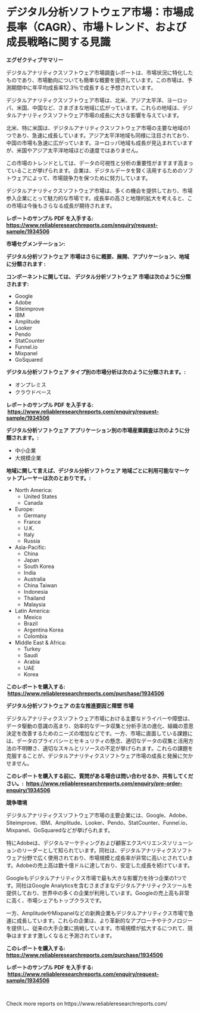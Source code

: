 <p><h1>デジタル分析ソフトウェア市場：市場成長率（CAGR）、市場トレンド、および成長戦略に関する見識</h1></p><p><strong>エグゼクティブサマリー</strong></p>
<p><p>デジタルアナリティクスソフトウェア市場調査レポートは、市場状況に特化したものであり、市場動向についても簡単な概要を提供しています。この市場は、予測期間中に年平均成長率12.3％で成長すると予想されています。</p><p>デジタルアナリティクスソフトウェア市場は、北米、アジア太平洋、ヨーロッパ、米国、中国など、さまざまな地域に広がっています。これらの地域は、デジタルアナリティクスソフトウェア市場の成長に大きな影響を与えています。</p><p>北米、特に米国は、デジタルアナリティクスソフトウェア市場の主要な地域の1つであり、急速に成長しています。アジア太平洋地域も同様に注目されており、中国の市場も急速に広がっています。ヨーロッパ地域も成長が見込まれていますが、米国やアジア太平洋地域ほどの速度ではありません。</p><p>この市場のトレンドとしては、データの可視性と分析の重要性がますます高まっていることが挙げられます。企業は、デジタルデータを賢く活用するためのソフトウェアによって、市場競争力を保つために努力しています。</p><p>デジタルアナリティクスソフトウェア市場は、多くの機会を提供しており、市場参入企業にとって魅力的な市場です。成長率の高さと地理的拡大を考えると、この市場は今後もさらなる成長が期待されます。</p></p>
<p><strong>レポートのサンプル PDF を入手する: <a href="https://www.reliableresearchreports.com/enquiry/request-sample/1934506">https://www.reliableresearchreports.com/enquiry/request-sample/1934506</a></strong></p>
<p><strong>市場セグメンテーション:</strong></p>
<p><strong> デジタル分析ソフトウェア 市場はさらに概要、展開、アプリケーション、地域に分類されます :</strong></p>
<p><strong>コンポーネントに関しては、 デジタル分析ソフトウェア 市場は次のように分類されます: &nbsp;</strong></p>
<p><ul><li>Google</li><li>Adobe</li><li>Siteimprove</li><li>IBM</li><li>Amplitude</li><li>Looker</li><li>Pendo</li><li>StatCounter</li><li>Funnel.io</li><li>Mixpanel</li><li>GoSquared</li></ul></p>
<p><strong> デジタル分析ソフトウェア タイプ別の市場分析は次のように分類されます。:</strong></p>
<p><ul><li>オンプレミス</li><li>クラウドベース</li></ul></p>
<p><strong>レポートのサンプル PDF を入手する: &nbsp;<a href="https://www.reliableresearchreports.com/enquiry/request-sample/1934506">https://www.reliableresearchreports.com/enquiry/request-sample/1934506</a></strong></p>
<p><strong> デジタル分析ソフトウェア アプリケーション別の市場産業調査は次のように分類されます。:</strong></p>
<p><ul><li>中小企業</li><li>大規模企業</li></ul></p>
<p><strong>地域に関して言えば、デジタル分析ソフトウェア 地域ごとに利用可能なマーケットプレーヤーは次のとおりです。:</strong></p>
<p><ul>
    <li>
        North America:
        <ul>
            <li>United States</li>
            <li>Canada</li>
        </ul>
    </li>
    <li>
        Europe:
        <ul>
            <li>Germany</li>
            <li>France</li>
            <li>U.K.</li>
            <li>Italy</li>
            <li>Russia</li>
        </ul>
    </li>
    <li>
        Asia-Pacific:
        <ul>
            <li>China</li>
            <li>Japan</li>
            <li>South Korea</li>
            <li>India</li>
            <li>Australia</li>
            <li>China Taiwan</li>
            <li>Indonesia</li>
            <li>Thailand</li>
            <li>Malaysia</li>
        </ul>
    </li>
    <li>
        Latin America:
        <ul>
            <li>Mexico</li>
            <li>Brazil</li>
            <li>Argentina Korea</li>
            <li>Colombia</li>
        </ul>
    </li>
    <li>
        Middle East & Africa:
        <ul>
            <li>Turkey</li>
            <li>Saudi</li>
            <li>Arabia</li>
            <li>UAE</li>
            <li>Korea</li>
        </ul>
    </li>
    </ul></p>
<p><strong>このレポートを購入する: &nbsp;<a href="https://www.reliableresearchreports.com/purchase/1934506">https://www.reliableresearchreports.com/purchase/1934506</a></strong></p>
<p><strong>デジタル分析ソフトウェア の主な推進要因と障壁 市場</strong></p>
<p><p>デジタルアナリティクスソフトウェア市場における主要なドライバーや障壁は、データ駆動の意識の高まり、効率的なデータ収集と分析手法の進化、組織の意思決定を改善するためのニーズの増加などです。一方、市場に直面している課題には、データのプライバシーとセキュリティの懸念、適切なデータの収集と活用方法の不明瞭さ、適切なスキルとリソースの不足が挙げられます。これらの課題を克服することが、デジタルアナリティクスソフトウェア市場の成長と発展に欠かせません。</p></p>
<p><strong>このレポートを購入する前に、質問がある場合は問い合わせるか、共有してください。:&nbsp; <a href="https://www.reliableresearchreports.com/enquiry/pre-order-enquiry/1934506">https://www.reliableresearchreports.com/enquiry/pre-order-enquiry/1934506</a></strong></p>
<p><strong>競争環境</strong></p>
<p><p>デジタルアナリティクスソフトウェア市場の主要企業には、Google、Adobe、Siteimprove、IBM、Amplitude、Looker、Pendo、StatCounter、Funnel.io、Mixpanel、GoSquaredなどが挙げられます。</p><p>特にAdobeは、デジタルマーケティングおよび顧客エクスペリエンスソリューションのリーダーとして知られています。同社は、デジタルアナリティクスソフトウェア分野で広く使用されており、市場規模と成長率が非常に高いとされています。Adobeの売上高は数十億ドルに達しており、安定した成長を続けています。</p><p>Googleもデジタルアナリティクス市場で最も大きな影響力を持つ企業の1つです。同社はGoogle Analyticsを含むさまざまなデジタルアナリティクスツールを提供しており、世界中の多くの企業が利用しています。Googleの売上高も非常に高く、市場シェアもトップクラスです。</p><p>一方、AmplitudeやMixpanelなどの新興企業もデジタルアナリティクス市場で急速に成長しています。これらの企業は、より革新的なアプローチやテクノロジーを提供し、従来の大手企業に挑戦しています。市場規模が拡大するにつれて、競争はますます激しくなると予測されています。</p></p>
<p><strong>このレポートを購入する: &nbsp; <a href="https://www.reliableresearchreports.com/purchase/1934506">https://www.reliableresearchreports.com/purchase/1934506</a></strong></p>
<p><strong>レポートのサンプル PDF を入手する: &nbsp;<a href="https://www.reliableresearchreports.com/enquiry/request-sample/1934506">https://www.reliableresearchreports.com/enquiry/request-sample/1934506</a></strong><strong></strong></p>
<p>&nbsp;</p>
<p>Check more reports on https://www.reliableresearchreports.com/</p>